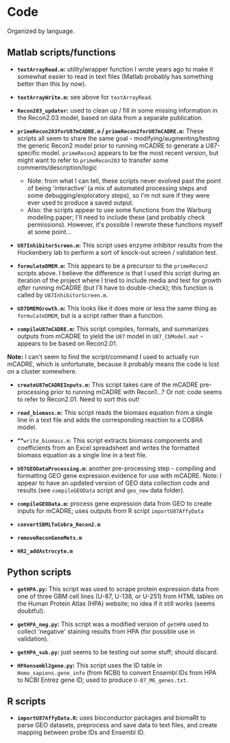 # Code

Organized by language.

## Matlab scripts/functions

+ **`textArrayRead.m`:** utility/wrapper function I wrote years ago to make it somewhat easier to read in text files (Matlab probably has something better than this by now).

+ **`textArrayWrite.m`:** see above for `textArrayRead`.

+ **`Recon203_updater`:** used to clean up / fill in some missing information in the Recon2.03 model, based on data from a separate publication.

+ **`primeRecon203forU87mCADRE.m` / `primeRecon2forU87mCADRE.m`:** These scripts all seem to share the same goal - modifying/augmenting/testing the generic Recon2 model prior to running mCADRE to generate a U87-specific model. `primeRecon2` appears to be the most recent version, but might want to refer to `primeRecon203` to transfer some comments/description/logic  
    + Note: from what I can tell, these scripts never evolved past the point of being 'interactive' (a mix of automated processing steps and some debugging/exploratory steps), so I'm not sure if they were ever used to produce a saved output.
    + Also: the scripts appear to use some functions from the Warburg modeling paper; I'll need to include these (and probably check permissions). However, it's possible I rewrote these functions myself at some point...

+ **`U87InhibitorScreen.m`:** This script uses enzyme inhibitor results from the Hockenbery lab to perform a sort of knock-out screen / validation test.

+ **`formulateDMEM.m`:** This appears to be a precursor to the `primeRecon2` scripts above. I believe the difference is that I used this script during an iteration of the project where I tried to include media and test for growth *after* running mCADRE (but I'll have to double-check); this function is called by `U87InhibitorScreen.m`.

+ **`U87DMEMGrowth.m`:** This looks like it does more or less the same thing as `formulateDMEM`, but is a script rather than a function.

+ **`compileU87mCADRE.m`:** This script compiles, formats, and summarizes outputs from mCADRE to yield the `U87` model in `U87_CbModel.mat` - appears to be based on Recon2.01.

**Note:** I can't seem to find the script/command I used to actually run mCADRE, which is unfortunate, because it probably means the code is lost on a cluster somewhere.

+ **`createU87mCADREInputs.m`:** This script takes care of the mCADRE pre-processing prior to running mCADRE with Recon1...? Or not: code seems to refer to Recon2.01. Need to sort this out!

+ **`read_biomass.m`:** This script reads the biomass equation from a single
line in a text file and adds the corresponding reaction to a COBRA model.

+ **`write_biomass.m`: This script extracts biomass components and coefficients
from an Excel spreadsheet and writes the formatted biomass equation as a single
line in a text file.

+ **`U87GEODataProcessing.m`:** another pre-processing step - compiling and formatting GEO gene expression evidence for use with mCADRE. Note: I appear to have an updated version of GEO data collection code and results (see `compileGEOData` script and `geo_new` data folder).

+ **`compileGEOData.m`:** process gene expression data from GEO to create inputs for mCADRE; uses outputs from R script `importU87AffyData`

+ **`convertSBMLToCobra_Recon2.m`**

+ **`removeReconGeneMets.m`**

+ **`HR2_addAstrocyte.m`**

## Python scripts

+ **`getHPA.py`:** This script was used to scrape protein expression data from one of three GBM cell lines (U-87, U-138, or U-251) from HTML tables on the Human Protein Atlas (HPA) website; no idea if it still works (seems doubtful).

+ **`getHPA_neg.py`:** This script was a modified version of `getHPA` used to collect 'negative' staining results from HPA (for possible use in validation).

+ **`getHPA_sub.py`:** just seems to be testing out some stuff; should discard.

+ **`HPAensembl2gene.py`:** This script uses the ID table in `Homo_sapiens.gene_info` (from NCBI) to convert Ensembl IDs from HPA to NCBI Entrez gene ID; used to produce `U-87_MG_genes.txt`.

## R scripts

+ **`importU87AffyData.R`:** uses bioconductor packages and biomaRt to parse GEO datasets, preprocess and save data to text files, and create mapping between probe IDs and Ensembl ID.
